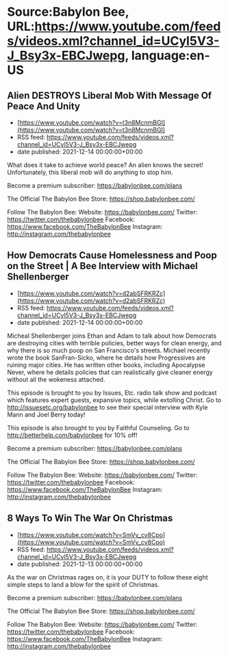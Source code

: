 # Source:Babylon Bee, URL:https://www.youtube.com/feeds/videos.xml?channel_id=UCyl5V3-J_Bsy3x-EBCJwepg, language:en-US

## Alien DESTROYS Liberal Mob With Message Of Peace And Unity
 - [https://www.youtube.com/watch?v=t3n8McnmBGI](https://www.youtube.com/watch?v=t3n8McnmBGI)
 - RSS feed: https://www.youtube.com/feeds/videos.xml?channel_id=UCyl5V3-J_Bsy3x-EBCJwepg
 - date published: 2021-12-14 00:00:00+00:00

What does it take to achieve world peace? An alien knows the secret! Unfortunately, this liberal mob will do anything to stop him.

Become a premium subscriber:  https://babylonbee.com/plans

The Official The Babylon Bee Store:  https://shop.babylonbee.com/

Follow The Babylon Bee:
Website: https://babylonbee.com/
Twitter: https://twitter.com/thebabylonbee
Facebook: https://www.facebook.com/TheBabylonBee
Instagram: http://instagram.com/thebabylonbee

## How Democrats Cause Homelessness and Poop on the Street | A Bee Interview with Michael Shellenberger
 - [https://www.youtube.com/watch?v=d2abSFRKRZc](https://www.youtube.com/watch?v=d2abSFRKRZc)
 - RSS feed: https://www.youtube.com/feeds/videos.xml?channel_id=UCyl5V3-J_Bsy3x-EBCJwepg
 - date published: 2021-12-14 00:00:00+00:00

Micheal Shellenberger joins Ethan and Adam to talk about how Democrats are destroying cities with terrible policies, better ways for clean energy, and why there is so much poop on San Francisco's streets. Michael recently wrote the book SanFran-Sicko, where he details how Progressives are ruining major cities. He has written other books, including Apocalypse Never, where he details policies that can realistically give cleaner energy without all the wokeness attached.

This episode is brought to you by Issues, Etc. radio talk show and podcast which features expert guests, expansive topics, while extolling Christ. Go to http://issuesetc.org/babylonbee to see their special interview with Kyle Mann and Joel Berry today!

This episode is also brought to you by Faithful Counseling. Go to http://betterhelp.com/babylonbee for 10% off!

Become a premium subscriber:  https://babylonbee.com/plans

The Official The Babylon Bee Store:  https://shop.babylonbee.com/

Follow The Babylon Bee:
Website: https://babylonbee.com/
Twitter: https://twitter.com/thebabylonbee
Facebook: https://www.facebook.com/TheBabylonBee
Instagram: http://instagram.com/thebabylonbee

## 8 Ways To Win The War On Christmas
 - [https://www.youtube.com/watch?v=SmVv_cv8Cpo](https://www.youtube.com/watch?v=SmVv_cv8Cpo)
 - RSS feed: https://www.youtube.com/feeds/videos.xml?channel_id=UCyl5V3-J_Bsy3x-EBCJwepg
 - date published: 2021-12-13 00:00:00+00:00

As the war on Christmas rages on, it is your DUTY to follow these eight simple steps to land a blow for the spirit of Christmas.

Become a premium subscriber:  https://babylonbee.com/plans

The Official The Babylon Bee Store:  https://shop.babylonbee.com/

Follow The Babylon Bee:
Website: https://babylonbee.com/
Twitter: https://twitter.com/thebabylonbee
Facebook: https://www.facebook.com/TheBabylonBee
Instagram: http://instagram.com/thebabylonbee

